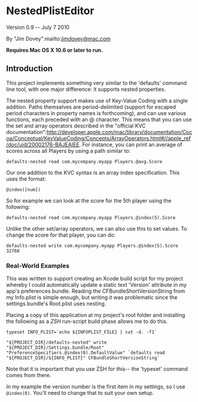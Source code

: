 NestedPlistEditor
=================

Version 0.9 -- July 7 2010

By "Jim Dovey":mailto:jimdovey@mac.com

**Requires Mac OS X 10.6 or later to run.**

Introduction
------------

This project implements something very similar to the 'defaults' command line tool, with one major difference: it supports nested properties.

The nested property support makes use of Key-Value Coding with a single addition. Paths themselves are period-delimited (support for escaped period characters in property names is forthcoming), and can use various functions, each preceded with an @ character. This means that you can use the set and array operators described in the "official KVC documentation":http://developer.apple.com/mac/library/documentation/Cocoa/Conceptual/KeyValueCoding/Concepts/ArrayOperators.html#//apple_ref/doc/uid/20002176-BAJEAIEE. For instance, you can print an average of scores across all Players by using a path similar to:

    defaults-nested read com.mycompany.myapp Players.@avg.Score

Our one addition to the KVC syntax is an array index specification. This uses the format:

    @index([num])

So for example we can look at the score for the 5th player using the following:

    defaults-nested read com.mycompany.myapp Players.@index(5).Score

Unlike the other set/array operators, we can also use this to set values. To change the score for that player, you can do:

    defaults-nested write com.mycompany.myapp Players.@index(5).Score 32768

### Real-World Examples

This was written to support creating an Xcode build script for my project whereby I could automatically update a static text 'Version' attribute in my app's preferences bundle. Reading the CFBundleShortVersionString from my Info.plist is simple enough, but writing it was problematic since the settings bundle's Root.plist uses nesting.

Placing a copy of this application at my project's root folder and installing the following as a *_ZSH_* run-script build phase allows me to do this.

    typeset INFO_PLIST=`echo ${INFOPLIST_FILE} | cut -d. -f1`
    
	"${PROJECT_DIR}/defaults-nested" write "${PROJECT_DIR}/Settings.bundle/Root" "PreferenceSpecifiers.@index(0).DefaultValue" `defaults read "${PROJECT_DIR}/${INFO_PLIST}" CFBundleShortVersionString`

Note that it is important that you use ZSH for this-- the 'typeset' command comes from there.

In my example the version number is the first item in my settings, so I use `@index(0)`. You'll need to change that to suit your own setup.